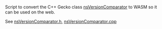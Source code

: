 Script to convert the C++ Gecko class [nsVersionComparator](https://searchfox.org/mozilla-central/search?q=nsVersionComparator) to WASM so it can be used on the web.

See
[nsVersionComparator.h](https://github.com/mozilla-firefox/firefox/blob/main/xpcom/base/nsVersionComparator.h),
[nsVersionComparator.cpp](https://github.com/mozilla-firefox/firefox/blob/main/xpcom/base/nsVersionComparator.cpp)
